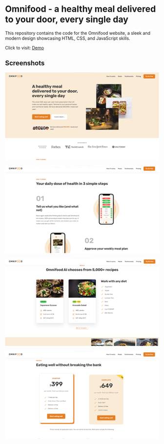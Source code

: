 # Omnifood - a healthy meal delivered to your door, every single day

This repository contains the code for the Omnifood website, a sleek and modern design showcasing HTML, CSS, and JavaScript skills.

Click to visit: [Demo](https://theaifood.netlify.app/)

## Screenshots

![Screen1](screenshots/image-1.png)

![Screen2](screenshots/image-2.png)

![Screen3](screenshots/image.png)

![Screen4](screenshots/image-3.png)
